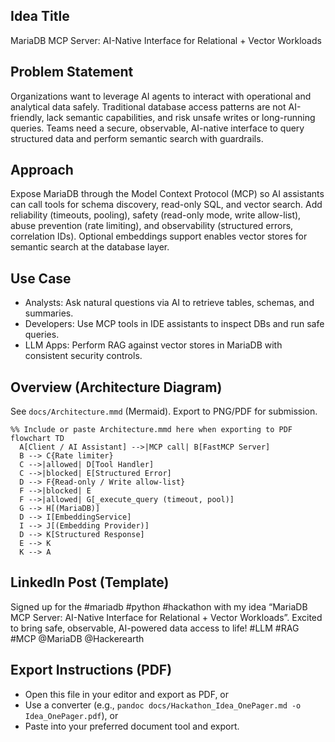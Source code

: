 ## Idea Title
MariaDB MCP Server: AI-Native Interface for Relational + Vector Workloads

## Problem Statement
Organizations want to leverage AI agents to interact with operational and analytical data safely. Traditional database access patterns are not AI-friendly, lack semantic capabilities, and risk unsafe writes or long-running queries. Teams need a secure, observable, AI-native interface to query structured data and perform semantic search with guardrails.

## Approach
Expose MariaDB through the Model Context Protocol (MCP) so AI assistants can call tools for schema discovery, read-only SQL, and vector search. Add reliability (timeouts, pooling), safety (read-only mode, write allow-list), abuse prevention (rate limiting), and observability (structured errors, correlation IDs). Optional embeddings support enables vector stores for semantic search at the database layer.

## Use Case
- Analysts: Ask natural questions via AI to retrieve tables, schemas, and summaries.
- Developers: Use MCP tools in IDE assistants to inspect DBs and run safe queries.
- LLM Apps: Perform RAG against vector stores in MariaDB with consistent security controls.

## Overview (Architecture Diagram)
See `docs/Architecture.mmd` (Mermaid). Export to PNG/PDF for submission.

```mermaid
%% Include or paste Architecture.mmd here when exporting to PDF
flowchart TD
  A[Client / AI Assistant] -->|MCP call| B[FastMCP Server]
  B --> C{Rate limiter}
  C -->|allowed| D[Tool Handler]
  C -->|blocked| E[Structured Error]
  D --> F{Read-only / Write allow-list}
  F -->|blocked| E
  F -->|allowed| G[_execute_query (timeout, pool)]
  G --> H[(MariaDB)]
  D --> I[EmbeddingService]
  I --> J[(Embedding Provider)]
  D --> K[Structured Response]
  E --> K
  K --> A
```

## LinkedIn Post (Template)
Signed up for the #mariadb #python #hackathon with my idea “MariaDB MCP Server: AI-Native Interface for Relational + Vector Workloads”. Excited to bring safe, observable, AI-powered data access to life! #LLM #RAG #MCP @MariaDB @Hackerearth

## Export Instructions (PDF)
- Open this file in your editor and export as PDF, or
- Use a converter (e.g., `pandoc docs/Hackathon_Idea_OnePager.md -o Idea_OnePager.pdf`), or
- Paste into your preferred document tool and export.

